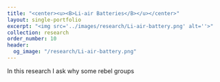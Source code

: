 ```yaml
---
title: "<center><u><B>Li-air Batteries</B></u></center>"
layout: single-portfolio
excerpt: "<img src='../images/research/Li-air-battery.png' alt=''>"
collection: research
order_number: 10
header: 
  og_image: "/research/Li-air-battery.png"
---
```


In this research I ask why some rebel groups 

